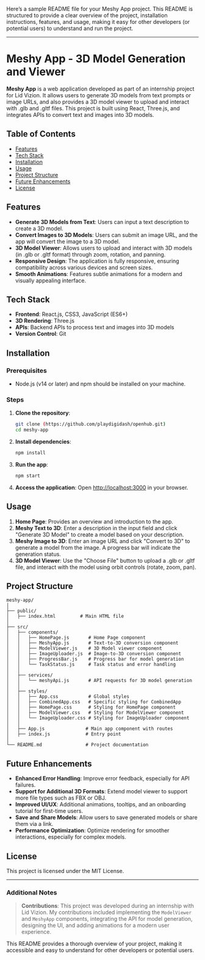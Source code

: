 Here’s a sample README file for your Meshy App project. This README is structured to provide a clear overview of the project, installation instructions, features, and usage, making it easy for other developers (or potential users) to understand and run the project.

---

# Meshy App - 3D Model Generation and Viewer

**Meshy App** is a web application developed as part of an internship project for Lid Vizion. It allows users to generate 3D models from text prompts or image URLs, and also provides a 3D model viewer to upload and interact with .glb and .gltf files. This project is built using React, Three.js, and integrates APIs to convert text and images into 3D models.

## Table of Contents

- [Features](#features)
- [Tech Stack](#tech-stack)
- [Installation](#installation)
- [Usage](#usage)
- [Project Structure](#project-structure)
- [Future Enhancements](#future-enhancements)
- [License](#license)

## Features

- **Generate 3D Models from Text**: Users can input a text description to create a 3D model.
- **Convert Images to 3D Models**: Users can submit an image URL, and the app will convert the image to a 3D model.
- **3D Model Viewer**: Allows users to upload and interact with 3D models (in .glb or .gltf format) through zoom, rotation, and panning.
- **Responsive Design**: The application is fully responsive, ensuring compatibility across various devices and screen sizes.
- **Smooth Animations**: Features subtle animations for a modern and visually appealing interface.

## Tech Stack

- **Frontend**: React.js, CSS3, JavaScript (ES6+)
- **3D Rendering**: Three.js
- **APIs**: Backend APIs to process text and images into 3D models
- **Version Control**: Git

## Installation

### Prerequisites
- Node.js (v14 or later) and npm should be installed on your machine.

### Steps
1. **Clone the repository**:
   ```bash
   git clone (https://github.com/playdigidash/openhub.git)
   cd meshy-app
   ```

2. **Install dependencies**:
   ```bash
   npm install
   ```

3. **Run the app**:
   ```bash
   npm start
   ```

4. **Access the application**:
   Open [http://localhost:3000](http://localhost:3000) in your browser.

## Usage

1. **Home Page**: Provides an overview and introduction to the app.
2. **Meshy Text to 3D**: Enter a description in the input field and click "Generate 3D Model" to create a model based on your description.
3. **Meshy Image to 3D**: Enter an image URL and click "Convert to 3D" to generate a model from the image. A progress bar will indicate the generation status.
4. **3D Model Viewer**: Use the "Choose File" button to upload a .glb or .gltf file, and interact with the model using orbit controls (rotate, zoom, pan).

## Project Structure

```
meshy-app/
│
├── public/
│   ├── index.html         # Main HTML file
│
├── src/
│   ├── components/
│   │   ├── HomePage.js       # Home Page component
│   │   ├── MeshyApp.js       # Text-to-3D conversion component
│   │   ├── ModelViewer.js    # 3D Model viewer component
│   │   ├── ImageUploader.js  # Image-to-3D conversion component
│   │   ├── ProgressBar.js    # Progress bar for model generation
│   │   └── TaskStatus.js     # Task status and error handling
│   │
│   ├── services/
│   │   └── meshyApi.js       # API requests for 3D model generation
│   │
│   ├── styles/
│   │   ├── App.css           # Global styles
│   │   ├── CombinedApp.css   # Specific styling for CombinedApp
│   │   ├── HomePage.css      # Styling for HomePage component
│   │   ├── ModelViewer.css   # Styling for ModelViewer component
│   │   └── ImageUploader.css # Styling for ImageUploader component
│   │
│   ├── App.js               # Main app component with routes
│   ├── index.js             # Entry point
│
└── README.md                # Project documentation
```


## Future Enhancements

- **Enhanced Error Handling**: Improve error feedback, especially for API failures.
- **Support for Additional 3D Formats**: Extend model viewer to support more file types such as FBX or OBJ.
- **Improved UI/UX**: Additional animations, tooltips, and an onboarding tutorial for first-time users.
- **Save and Share Models**: Allow users to save generated models or share them via a link.
- **Performance Optimization**: Optimize rendering for smoother interactions, especially for complex models.

## License

This project is licensed under the MIT License.

---

### Additional Notes

> **Contributions**: This project was developed during an internship with Lid Vizion. My contributions included implementing the `ModelViewer` and `MeshyApp` components, integrating the API for model generation, designing the UI, and adding animations for a modern user experience.

This README provides a thorough overview of your project, making it accessible and easy to understand for other developers or potential users.
